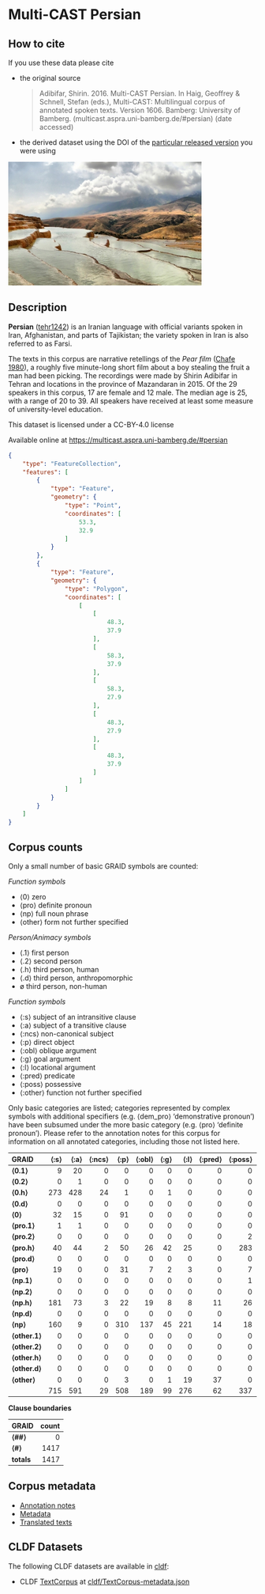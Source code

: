 # Multi-CAST Persian

## How to cite

If you use these data please cite
- the original source
  > Adibifar, Shirin. 2016. Multi-CAST Persian. In Haig, Geoffrey & Schnell, Stefan (eds.), Multi-CAST: Multilingual corpus of annotated spoken texts. Version 1606. Bamberg: University of Bamberg. (multicast.aspra.uni-bamberg.de/#persian) (date accessed)
- the derived dataset using the DOI of the [particular released version](../../releases/) you were using

![](cldf/media/image.jpg)

## Description


**Persian** ([tehr1242](https://glottolog.org/resource/languoid/id/tehr1242)) is an Iranian language with official variants spoken in Iran, Afghanistan, and parts of Tajikistan; the variety spoken in Iran is also referred to as Farsi.

The texts in this corpus are narrative retellings of the *Pear film* ([Chafe 1980](Source#cldf:chafe1980)), a roughly five minute-long short film about a boy stealing the fruit a man had been picking. The recordings were made by Shirin Adibifar in Tehran and locations in the province of Mazandaran in 2015. Of the 29 speakers in this corpus, 17 are female and 12 male. The median age is 25, with a range of 20 to 39. All speakers have received at least some measure of university-level education.

This dataset is licensed under a CC-BY-4.0 license

Available online at https://multicast.aspra.uni-bamberg.de/#persian


```geojson
{
    "type": "FeatureCollection",
    "features": [
        {
            "type": "Feature",
            "geometry": {
                "type": "Point",
                "coordinates": [
                    53.3,
                    32.9
                ]
            }
        },
        {
            "type": "Feature",
            "geometry": {
                "type": "Polygon",
                "coordinates": [
                    [
                        [
                            48.3,
                            37.9
                        ],
                        [
                            58.3,
                            37.9
                        ],
                        [
                            58.3,
                            27.9
                        ],
                        [
                            48.3,
                            27.9
                        ],
                        [
                            48.3,
                            37.9
                        ]
                    ]
                ]
            }
        }
    ]
}
```



## Corpus counts

Only a small number of basic GRAID symbols are counted:

*Function symbols*
- ⟨0⟩ zero
- ⟨pro⟩ definite pronoun
- ⟨np⟩ full noun phrase
- ⟨other⟩ form not further specified

*Person/Animacy symbols*
- ⟨.1⟩ first person
- ⟨.2⟩ second person
- ⟨.h⟩ third person, human
- ⟨.d⟩ third person, anthropomorphic
- ø third person, non-human

*Function symbols*
- ⟨:s⟩ subject of an intransitive clause
- ⟨:a⟩ subject of a transitive clause
- ⟨:ncs⟩ non-canonical subject
- ⟨:p⟩ direct object
- ⟨:obl⟩ oblique argument
- ⟨:g⟩ goal argument
- ⟨:l⟩ locational argument
- ⟨:pred⟩ predicate
- ⟨:poss⟩ possessive
- ⟨:other⟩ function not further specified

Only basic categories are listed; categories represented by complex symbols with additional
specifiers (e.g. ⟨dem_pro⟩ ‘demonstrative pronoun’) have been subsumed under the more basic
category (e.g. ⟨pro⟩ ‘definite pronoun’). Please refer to the annotation notes for this corpus for
information on all annotated categories, including those not listed here.

| GRAID | ⟨:s⟩ | ⟨:a⟩ | ⟨:ncs⟩ | ⟨:p⟩ | ⟨:obl⟩ | ⟨:g⟩ | ⟨:l⟩ | ⟨:pred⟩ | ⟨:poss⟩ | ⟨:other⟩ | totals |
|:--------------|-------:|-------:|---------:|-------:|---------:|-------:|-------:|----------:|----------:|-----------:|---------:|
| **⟨0.1⟩** | 9 | 20 | 0 | 0 | 0 | 0 | 0 | 0 | 0 | 0 | 29 |
| **⟨0.2⟩** | 0 | 1 | 0 | 0 | 0 | 0 | 0 | 0 | 0 | 0 | 1 |
| **⟨0.h⟩** | 273 | 428 | 24 | 1 | 0 | 1 | 0 | 0 | 0 | 0 | 727 |
| **⟨0.d⟩** | 0 | 0 | 0 | 0 | 0 | 0 | 0 | 0 | 0 | 0 | 0 |
| **⟨0⟩** | 32 | 15 | 0 | 91 | 0 | 0 | 0 | 0 | 0 | 0 | 138 |
| **⟨pro.1⟩** | 1 | 1 | 0 | 0 | 0 | 0 | 0 | 0 | 0 | 0 | 2 |
| **⟨pro.2⟩** | 0 | 0 | 0 | 0 | 0 | 0 | 0 | 0 | 2 | 0 | 2 |
| **⟨pro.h⟩** | 40 | 44 | 2 | 50 | 26 | 42 | 25 | 0 | 283 | 0 | 512 |
| **⟨pro.d⟩** | 0 | 0 | 0 | 0 | 0 | 0 | 0 | 0 | 0 | 0 | 0 |
| **⟨pro⟩** | 19 | 0 | 0 | 31 | 7 | 2 | 3 | 0 | 7 | 0 | 69 |
| **⟨np.1⟩** | 0 | 0 | 0 | 0 | 0 | 0 | 0 | 0 | 1 | 0 | 1 |
| **⟨np.2⟩** | 0 | 0 | 0 | 0 | 0 | 0 | 0 | 0 | 0 | 0 | 0 |
| **⟨np.h⟩** | 181 | 73 | 3 | 22 | 19 | 8 | 8 | 11 | 26 | 0 | 351 |
| **⟨np.d⟩** | 0 | 0 | 0 | 0 | 0 | 0 | 0 | 0 | 0 | 0 | 0 |
| **⟨np⟩** | 160 | 9 | 0 | 310 | 137 | 45 | 221 | 14 | 18 | 12 | 926 |
| **⟨other.1⟩** | 0 | 0 | 0 | 0 | 0 | 0 | 0 | 0 | 0 | 0 | 0 |
| **⟨other.2⟩** | 0 | 0 | 0 | 0 | 0 | 0 | 0 | 0 | 0 | 0 | 0 |
| **⟨other.h⟩** | 0 | 0 | 0 | 0 | 0 | 0 | 0 | 0 | 0 | 0 | 0 |
| **⟨other.d⟩** | 0 | 0 | 0 | 0 | 0 | 0 | 0 | 0 | 0 | 0 | 0 |
| **⟨other⟩** | 0 | 0 | 0 | 3 | 0 | 1 | 19 | 37 | 0 | 0 | 60 |
| | 715 | 591 | 29 | 508 | 189 | 99 | 276 | 62 | 337 | 12 | 2818 |


**Clause boundaries**

| GRAID | count |
|:-----------|--------:|
| **⟨##⟩** | 0 |
| **⟨#⟩** | 1417 |
| **totals** | 1417 |



## Corpus metadata

- [Annotation notes](cldf/media/annotation-notes.pdf)
- [Metadata](cldf/media/metadata.pdf)
- [Translated texts](cldf/media/translated-texts.pdf)


## CLDF Datasets

The following CLDF datasets are available in [cldf](cldf):

- CLDF [TextCorpus](https://github.com/cldf/cldf/tree/master/modules/TextCorpus) at [cldf/TextCorpus-metadata.json](cldf/TextCorpus-metadata.json)
